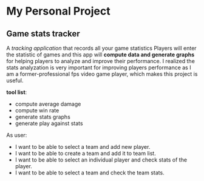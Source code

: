 # My Personal Project

## Game stats tracker

A *tracking application* that records all your game statistics
Players will enter the statistic of games and this app will 
**compute data and generate graphs** for helping players to
analyze and improve their performance.
I realized the stats analyzation is very important for improving players performance 
as I am a former-professional fps video game player, which makes this project is useful.

**tool list**:
- compute average damage
- compute win rate
- generate stats graphs
- generate play against stats

As user:
- I want to be able to select a team and add new player.
- I want to be able to create a team and add it to team list.
- I want to be able to select an individual player and check stats of the player.
- I want to be able to select a team and check the team stats.